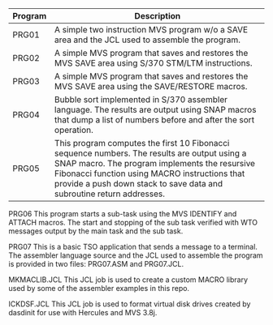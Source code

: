 
|Program | Description|
|------- |-----------|
|PRG01  | A simple two instruction MVS program w/o a SAVE area and the JCL used to assemble the program.|
|PRG02 | A simple MVS program that saves and restores the MVS SAVE area using S/370 STM/LTM instructions.|
|PRG03 |A simple MVS program that saves and restores the MVS SAVE area using the SAVE/RESTORE macros.|
|PRG04 |Bubble sort implemented in S/370 assembler language. The results are output using SNAP macros that dump a list of numbers before and after the sort operation.|
|PRG05 |This program computes the first 10 Fibonacci sequence numbers. The results are output using a SNAP macro. The program implements the resursive Fibonacci function using MACRO instructions that provide a push down stack to save data and subroutine return addresses.|

PRG06                   This program starts a sub-task using the MVS IDENTIFY and 
                        ATTACH macros. The start and stopping of the sub task
                        verified with WTO messages output by the main task and
                        the sub task.

PRG07			This is a basic TSO application that sends a message to a
			terminal. The assembler language source and the JCL used to
                        assemble the program is provided in two files: PRG07.ASM and
                        PRG07.JCL.

MKMACLIB.JCL            This JCL job is used to create a custom MACRO library used
                        by some of the assembler examples in this repo.

ICKDSF.JCL              This JCL job is used to format virtual disk drives created by
                        dasdinit for use with Hercules and MVS 3.8j.
  
